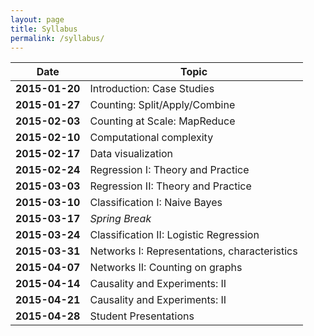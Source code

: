 ```yaml
---
layout: page
title: Syllabus
permalink: /syllabus/
---
```


|Date|Topic|
|----|-----|
|**2015-01-20**| Introduction: Case Studies |
|**2015-01-27**| Counting: Split/Apply/Combine |
|**2015-02-03**| Counting at Scale: MapReduce |
|**2015-02-10**| Computational complexity |
|**2015-02-17**| Data visualization |
|**2015-02-24**| Regression I: Theory and Practice |
|**2015-03-03**| Regression II: Theory and Practice |
|**2015-03-10**| Classification I: Naive Bayes |
|**2015-03-17**| *Spring Break*|
|**2015-03-24**| Classification II: Logistic Regression |
|**2015-03-31**| Networks I: Representations, characteristics |
|**2015-04-07**| Networks II: Counting on graphs |
|**2015-04-14**| Causality and Experiments: II |
|**2015-04-21**| Causality and Experiments: II |
|**2015-04-28**| Student Presentations|
